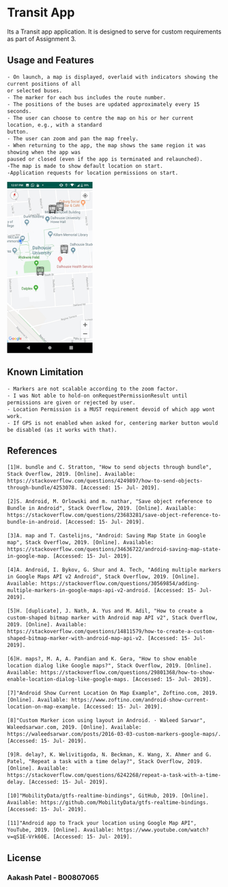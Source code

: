 # Transit App 

Its a Transit app application. It is designed to serve for custom requirements as part of Assignment 3.

## Usage and Features

    - On launch, a map is displayed, overlaid with indicators showing the current positions of all
    or selected buses.
    - The marker for each bus includes the route number.
    - The positions of the buses are updated approximately every 15 seconds.
    - The user can choose to centre the map on his or her current location, e.g., with a standard
    button.
    - The user can zoom and pan the map freely.
    - When returning to the app, the map shows the same region it was showing when the app was
    paused or closed (even if the app is terminated and relaunched).
    -The map is made to show default location on start.
    -Application requests for location permissions on start.
    
<img src="transit_ss.jpg" width="200"/>

## Known Limitation
    
    - Markers are not scalable according to the zoom factor.
    - I was Not able to hold-on onRequestPermissionResult until permissions are given or rejected by user. 
    - Location Permission is a MUST requirement devoid of which app wont work.
    - If GPS is not enabled when asked for, centering marker button would be disabled (as it works with that).

## References

    [1]H. bundle and C. Stratton, "How to send objects through bundle", Stack Overflow, 2019. [Online]. Available: https://stackoverflow.com/questions/4249897/how-to-send-objects-through-bundle/4253078. [Accessed: 15- Jul- 2019].

    [2]S. Android, M. Orlowski and m. nathar, "Save object reference to Bundle in Android", Stack Overflow, 2019. [Online]. Available: https://stackoverflow.com/questions/23683281/save-object-reference-to-bundle-in-android. [Accessed: 15- Jul- 2019].

    [3]A. map and T. Castelijns, "Android: Saving Map State in Google map", Stack Overflow, 2019. [Online]. Available: https://stackoverflow.com/questions/34636722/android-saving-map-state-in-google-map. [Accessed: 15- Jul- 2019].

    [4]A. Android, I. Bykov, G. Shur and A. Tech, "Adding multiple markers in Google Maps API v2 Android", Stack Overflow, 2019. [Online]. Available: https://stackoverflow.com/questions/30569854/adding-multiple-markers-in-google-maps-api-v2-android. [Accessed: 15- Jul- 2019].

    [5]H. [duplicate], J. Nath, A. Yus and M. Adil, "How to create a custom-shaped bitmap marker with Android map API v2", Stack Overflow, 2019. [Online]. Available: https://stackoverflow.com/questions/14811579/how-to-create-a-custom-shaped-bitmap-marker-with-android-map-api-v2. [Accessed: 15- Jul- 2019].

    [6]H. maps?, M. A, A. Pandian and K. Gera, "How to show enable location dialog like Google maps?", Stack Overflow, 2019. [Online]. Available: https://stackoverflow.com/questions/29801368/how-to-show-enable-location-dialog-like-google-maps. [Accessed: 15- Jul- 2019].

    [7]"Android Show Current Location On Map Example", Zoftino.com, 2019. [Online]. Available: https://www.zoftino.com/android-show-current-location-on-map-example. [Accessed: 15- Jul- 2019].

    [8]"Custom Marker icon using layout in Android. · Waleed Sarwar", Waleedsarwar.com, 2019. [Online]. Available: https://waleedsarwar.com/posts/2016-03-03-custom-markers-google-maps/. [Accessed: 15- Jul- 2019].

    [9]R. delay?, K. Welivitigoda, N. Beckman, K. Wang, X. Ahmer and G. Patel, "Repeat a task with a time delay?", Stack Overflow, 2019. [Online]. Available: https://stackoverflow.com/questions/6242268/repeat-a-task-with-a-time-delay. [Accessed: 15- Jul- 2019].

    [10]"MobilityData/gtfs-realtime-bindings", GitHub, 2019. [Online]. Available: https://github.com/MobilityData/gtfs-realtime-bindings. [Accessed: 15- Jul- 2019].

    [11]"Android app to Track your location using Google Map API", YouTube, 2019. [Online]. Available: https://www.youtube.com/watch?v=qS1E-Vrk60E. [Accessed: 15- Jul- 2019].


## License
### Aakash Patel - B00807065

